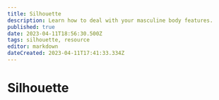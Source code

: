 ```yaml
---
title: Silhouette
description: Learn how to deal with your masculine body features.
published: true
date: 2023-04-11T18:56:30.500Z
tags: silhouette, resource
editor: markdown
dateCreated: 2023-04-11T17:41:33.334Z
---
```


# Silhouette